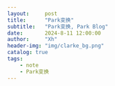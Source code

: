 ```yaml
---
layout:     post
title:      "Park变换"
subtitle:   "Park变换, Park Blog"
date:       2024-8-11 12:00:00
author:     "Xh"
header-img: "img/clarke_bg.png"
catalog: true
tags:
    - note
    - Park变换
---
```


